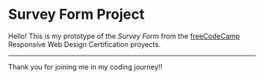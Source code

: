 # Survey Form Project

Hello! This is my prototype of the _Survey Form_ from the [freeCodeCamp](https://www.freecodecamp.org/learn/) Responsive Web Design Certification proyects.

---

Thank you for joining me in my coding journey!!
